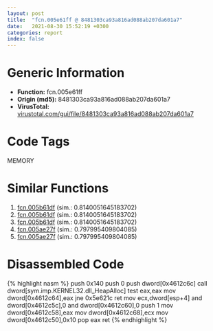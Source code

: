 ```yaml
---
layout: post
title:  "fcn.005e61ff @ 8481303ca93a816ad088ab207da601a7"
date:   2021-08-30 15:52:19 +0300
categories: report
index: false
---
```


# Generic Information
- **Function:** fcn.005e61ff
- **Origin (md5):** 8481303ca93a816ad088ab207da601a7
- **VirusTotal:** [virustotal.com/gui/file/8481303ca93a816ad088ab207da601a7][virustotal_ref]

# Code Tags
<span class="tag" id="MEMORY">MEMORY</span>


# Similar Functions

1. [fcn.005b61df][similar_1_ref] (sim.: 0.8140051645183702)
2. [fcn.005b61df][similar_2_ref] (sim.: 0.8140051645183702)
3. [fcn.005b61df][similar_3_ref] (sim.: 0.8140051645183702)
4. [fcn.005ae27f][similar_4_ref] (sim.: 0.797995409804085)
5. [fcn.005ae27f][similar_5_ref] (sim.: 0.797995409804085)


# Disassembled Code

{% highlight nasm %}
push 0x140
push 0
push dword[0x4612c6c]
call dword[sym.imp.KERNEL32.dll_HeapAlloc]
test eax,eax
mov dword[0x4612c64],eax
jne 0x5e621c
ret 
mov ecx,dword[esp+4]
and dword[0x4612c5c],0
and dword[0x4612c60],0
push 1
mov dword[0x4612c58],eax
mov dword[0x4612c68],ecx
mov dword[0x4612c50],0x10
pop eax
ret 
{% endhighlight %}


[similar_1_ref]: /report/fcn.005b61df@94e69b06aa5afa1982c99238f6dc497c
[similar_2_ref]: /report/fcn.005b61df@92ebfdbd3dde88c10736116d80b77e19
[similar_3_ref]: /report/fcn.005b61df@2694aedb5e4f4308d70d56b7790b8855
[similar_4_ref]: /report/fcn.005ae27f@eb03a31db82a6f11507dce47c754d9ee
[similar_5_ref]: /report/fcn.005ae27f@4e8d6f73c8261716f687f8d06429ef4d
[virustotal_ref]: https://www.virustotal.com/gui/file/8481303ca93a816ad088ab207da601a7